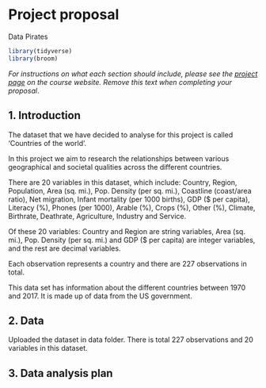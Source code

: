 Project proposal
================
Data Pirates

``` r
library(tidyverse)
library(broom)
```

*For instructions on what each section should include, please see the
[project page](https://idsed.digital/assessments/project/#proposal) on
the course website. Remove this text when completing your proposal*.

## 1. Introduction

The dataset that we have decided to analyse for this project is called
‘Countries of the world’.

In this project we aim to research the relationships between various
geographical and societal qualities across the different countries.

There are 20 variables in this dataset, which include: Country, Region,
Population, Area (sq. mi.), Pop. Density (per sq. mi.), Coastline
(coast/area ratio), Net migration, Infant mortality (per 1000 births),
GDP ($ per capita), Literacy (%), Phones (per 1000), Arable (%), Crops
(%), Other (%), Climate, Birthrate, Deathrate, Agriculture, Industry and
Service.

Of these 20 variables: Country and Region are string variables, Area
(sq. mi.), Pop. Density (per sq. mi.) and GDP ($ per capita) are integer
variables, and the rest are decimal variables.

Each observation represents a country and there are 227 observations in
total.

This data set has information about the different countries between 1970
and 2017. It is made up of data from the US government.

## 2. Data

Uploaded the dataset in data folder. There is total 227 observations and
20 variables in this dataset.

## 3. Data analysis plan
